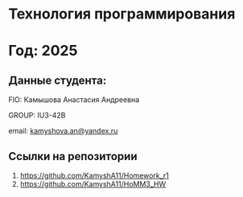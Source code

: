 # Технология программирования
# Год: 2025

## Данные студента:

FIO: Камышова Анастасия Андреевна

GROUP: IU3-42B

email: kamyshova.an@yandex.ru

## Ссылки на репозитории

1. https://github.com/KamyshA11/Homework_r1
2. https://github.com/KamyshA11/HoMM3_HW